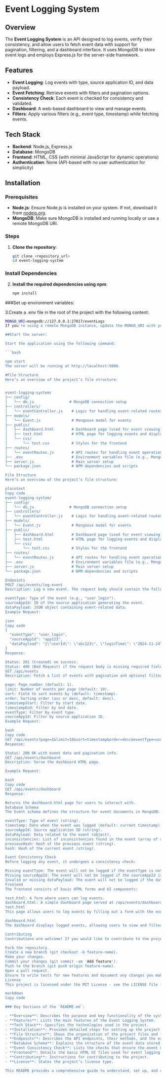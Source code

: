 # Event Logging System

## Overview

The **Event Logging System** is an API designed to log events, verify their consistency, and allow users to fetch event data with support for pagination, filtering, and a dashboard interface. It uses MongoDB to store event logs and employs Express.js for the server-side framework.

## Features

- **Event Logging**: Log events with type, source application ID, and data payload.
- **Event Fetching**: Retrieve events with filters and pagination options.
- **Consistency Check**: Each event is checked for consistency and validated.
- **Dashboard**: A web-based dashboard to view and manage events.
- **Filters**: Apply various filters (e.g., event type, timestamp) while fetching events.

## Tech Stack

- **Backend**: Node.js, Express.js
- **Database**: MongoDB
- **Frontend**: HTML, CSS (with minimal JavaScript for dynamic operations)
- **Authentication**: None (API-based with no user authentication for simplicity)

## Installation

### Prerequisites

- **Node.js**: Ensure Node.js is installed on your system. If not, download it from [nodejs.org](https://nodejs.org).
- **MongoDB**: Make sure MongoDB is installed and running locally or use a remote MongoDB URI.

### Steps

1. **Clone the repository**:

   ```bash
   git clone <repository_url>
   cd event-logging-system

### Install Dependencies

2. **Install the required dependencies using npm**:

   ```bash
   npm install

###Set up environment variables:

3.Create a .env file in the root of the project with the following content:

```bash
MONGO_URI=mongodb://127.0.0.1:27017/eventLogs
If you're using a remote MongoDB instance, update the MONGO_URI with your MongoDB connection string.

##Start the server:

Start the application using the following command:

```bash

npm start
The server will be running at http://localhost:5000.

#File Structure
Here’s an overview of the project’s file structure:


event-logging-system/
├── config/
│   └── db.js                # MongoDB connection setup
├── controllers/
│   └── eventController.js    # Logic for handling event-related routes
├── models/
│   └── Event.js              # Mongoose model for events
├── public/
│   ├── dashboard.html        # Dashboard page (used for event viewing)
│   ├── test.html             # HTML page for logging events and displaying them
│   └── css/
│       └── test.css          # Styles for the frontend
├── routes/
│   └── eventRoutes.js        # API routes for handling event operations
├── .env                      # Environment variables file (e.g., Mongo URI)
├── server.js                 # Main server setup
└── package.json              # NPM dependencies and scripts

File Structure
Here’s an overview of the project’s file structure:

plaintext
Copy code
event-logging-system/
├── config/
│   └── db.js                # MongoDB connection setup
├── controllers/
│   └── eventController.js    # Logic for handling event-related routes
├── models/
│   └── Event.js              # Mongoose model for events
├── public/
│   ├── dashboard.html        # Dashboard page (used for event viewing)
│   ├── test.html             # HTML page for logging events and displaying them
│   └── css/
│       └── test.css          # Styles for the frontend
├── routes/
│   └── eventRoutes.js        # API routes for handling event operations
├── .env                      # Environment variables file (e.g., Mongo URI)
├── server.js                 # Main server setup
└── package.json              # NPM dependencies and scripts

Endpoints
POST /api/events/log-event
Description: Log a new event. The request body should contain the following fields:

eventType: Type of the event (e.g., "user_login").
sourceAppId: ID of the source application generating the event.
dataPayload: JSON object containing event-related data.
Example Request:

json
Copy code
{
  "eventType": "user_login",
  "sourceAppId": "app123",
  "dataPayload": "{\"userId\": \"abc123\", \"loginTime\": \"2024-11-24T10:00:00Z\"}"
}
Response:

Status: 201 (Created) on success.
Status: 400 (Bad Request) if the request body is missing required fields or contains invalid data.
GET /api/events
Description: Fetch a list of events with pagination and optional filters. You can specify the following query parameters:

page: Page number (default: 1).
limit: Number of events per page (default: 10).
sort: Field to sort events by (default: timestamp).
order: Sorting order (asc or desc, default: desc).
timestampStart: Filter by start date.
timestampEnd: Filter by end date.
eventType: Filter by event type.
sourceAppId: Filter by source application ID.
Example Request:

bash
Copy code
GET /api/events?page=1&limit=10&sort=timestamp&order=desc&eventType=user_login
Response:

Status: 200 OK with event data and pagination info.
GET /api/events/dashboard
Description: Serve the dashboard HTML page.

Example Request:

bash
Copy code
GET /api/events/dashboard
Response:

Returns the dashboard.html page for users to interact with.
Database Schema
The Event schema defines the structure for event documents in MongoDB:

eventType: Type of event (string).
timestamp: Date when the event was logged (default: current timestamp).
sourceAppId: Source application ID (string).
dataPayload: Data related to the event (object).
inconsistencies: List of inconsistencies found in the event (array of strings).
previousHash: Hash of the previous event (string).
hash: Hash of the current event (string).

Event Consistency Check
Before logging any event, it undergoes a consistency check:

Missing eventType: The event will not be logged if the eventType is not provided.
Missing sourceAppId: The event will not be logged if the sourceAppId is missing.
Invalid or missing dataPayload: The event will not be logged if the dataPayload is not a valid object or is missing.
Frontend
The frontend consists of basic HTML forms and UI components:

test.html: A form where users can log events.
dashboard.html: A simple dashboard page served at /api/events/dashboard to interact with event data.
test.html
This page allows users to log events by filling out a form with the event type, source application ID, and data payload.

dashboard.html
The dashboard displays logged events, allowing users to view and filter the events.

Contributing
Contributions are welcome! If you would like to contribute to the project, follow these steps:

Fork the repository.
Create a new branch (git checkout -b feature-name).
Make your changes.
Commit your changes (git commit -am 'Add feature').
Push to the branch (git push origin feature-name).
Open a pull request.
Ensure to write tests for new features and document any changes you make.
License
This project is licensed under the MIT License - see the LICENSE file for details.

markdown
Copy code

### Key Sections of the `README.md`:

- **Overview**: Describes the purpose and key functionality of the system.
- **Features**: Lists the main features of the Event Logging System.
- **Tech Stack**: Specifies the technologies used in the project.
- **Installation**: Provides detailed steps for setting up the project on your local machine.
- **File Structure**: Shows the organization of the project files and folders.
- **Endpoints**: Describes the API endpoints, their methods, and the expected request/response formats.
- **Database Schema**: Explains the structure of the event data stored in MongoDB.
- **Event Consistency Check**: Lists the checks that ensure the event data is valid before logging.
- **Frontend**: Details the basic HTML UI files used for event logging and dashboard viewing.
- **Contributing**: Instructions for contributing to the project.
- **License**: States the project’s license type.

This README provides a comprehensive guide to understand, set up, and contribute to your Event Logging System. It should serve as a great starting point for developers who want to work with or extend your project.






